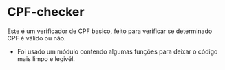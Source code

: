 # CPF-checker

Este é um verificador de CPF basico, feito para verificar se determinado CPF é válido ou não.
- Foi usado um módulo contendo algumas funções para deixar o código mais limpo e legivél.
